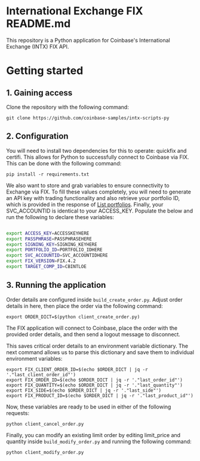 # International Exchange FIX README.md

This repository is a Python application for Coinbase's International Exchange (INTX) FIX API.
# Getting started

## 1. Gaining access

Clone the repository with the following command:
```
git clone https://github.com/coinbase-samples/intx-scripts-py
```

## 2. Configuration

You will need to install two dependencies for this to operate: quickfix and certifi. This allows for Python to successfully connect to Coinbase via FIX. This can be done with the following command:

```
pip install -r requirements.txt
```

We also want to store and grab variables to ensure connectivity to Exchange via FIX. To fill these values completely, you will need to generate an API key with trading functionality and also retrieve your portfolio ID, which is provided in the response of [List portfolios](https://docs.cloud.coinbase.com/intx/reference/getportfolios). Finally, your SVC_ACCOUNTID is identical to your ACCESS_KEY.  Populate the below and run the following to declare these variables:

```bash

export ACCESS_KEY=ACCESSKEYHERE
export PASSPHRASE=PASSPHRASEHERE
export SIGNING_KEY=SIGNING_KEYHERE
export PORTFOLIO_ID=PORTFOLIO_IDHERE
export SVC_ACCOUNTID=SVC_ACCOUNTIDHERE
export FIX_VERSION=FIX.4.2
export TARGET_COMP_ID=CBINTLOE
```

## 3. Running the application

Order details are configured inside `build_create_order.py`. Adjust order details in here, then place the order via the following command:

```
export ORDER_DICT=$(python client_create_order.py) 
```

The FIX application will connect to Coinbase, place the order with the provided order details, and then send a logout message to disconnect.

This saves critical order details to an environment variable dictionary. The next command allows us to parse this dictionary and save them to individual environment variables:

```
export FIX_CLIENT_ORDER_ID=$(echo $ORDER_DICT | jq -r '."last_client_order_id"')
export FIX_ORDER_ID=$(echo $ORDER_DICT | jq -r '."last_order_id"')
export FIX_QUANTITY=$(echo $ORDER_DICT | jq -r '."last_quantity"')
export FIX_SIDE=$(echo $ORDER_DICT | jq -r '."last_side"')
export FIX_PRODUCT_ID=$(echo $ORDER_DICT | jq -r '."last_product_id"')
```

Now, these variables are ready to be used in either of the following requests:

```
python client_cancel_order.py
```

Finally, you can modify an existing limit order by editing limit_price and quantity inside `build_modify_order.py` and running the following command:
```
python client_modify_order.py
```
